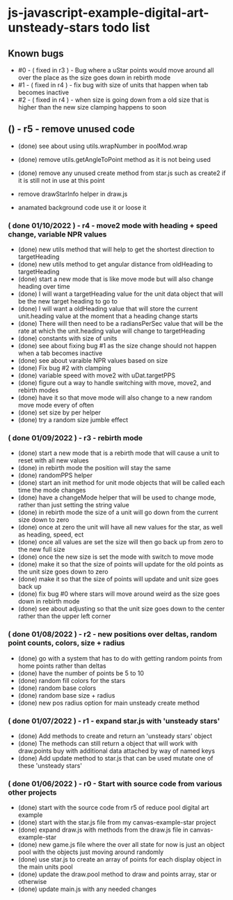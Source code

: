 # js-javascript-example-digital-art-unsteady-stars todo list

<!-- Maintenance -->

## Known bugs
* #0 - ( fixed in r3 ) - Bug where a uStar points would move around all over the place as the size goes down in rebirth mode
* #1 - ( fixed in r4 ) - fix bug with size of units that happen when tab becomes inactive
* #2 - ( fixed in r4 ) - when size is going down from a old size that is higher than the new size clamping happens to soon

## () - r5 - remove unused code
* (done) see about using utils.wrapNumber in poolMod.wrap
* (done) remove utils.getAngleToPoint method as it is not being used
* (done) remove any unused create method from star.js such as create2 if it is still not in use at this point

* remove drawStarInfo helper in draw.js 

* anamated background code use it or loose it

<!-- Additional Features -->

### ( done 01/10/2022 ) - r4 - move2 mode with heading + speed change, variable NPR values
* (done) new utils method that will help to get the shortest direction to targetHeading
* (done) new utils method to get angular distance from oldHeading to targetHeading
* (done) start a new mode that is like move mode but will also change heading over time
* (done) I will want a targetHeading value for the unit data object that will be the new target heading to go to
* (done) I will want a oldHeading value that will store the current unit.heading value at the moment that a heading change starts
* (done) There will then need to be a radiansPerSec value that will be the rate at which the unit.heading value will change to targetHeading
* (done) constants with size of units
* (done) see about fixing bug #1 as the size change should not happen when a tab becomes inactive
* (done) see about varaible NPR values based on size
* (done) Fix bug #2 with clamping
* (done) variable speed with move2 with uDat.targetPPS
* (done) figure out a way to handle switching with move, move2, and rebirth modes
* (done) have it so that move mode will also change to a new random move mode every of often
* (done) set size by per helper
* (done) try a random size jumble effect

### ( done 01/09/2022 ) - r3 - rebirth mode
* (done) start a new mode that is a rebirth mode that will cause a unit to reset with all new values
* (done) in rebirth mode the position will stay the same
* (done) randomPPS helper
* (done) start an init method for unit mode objects that will be called each time the mode changes
* (done) have a changeMode helper that will be used to change mode, rather than just setting the string value
* (done) in rebirth mode the size of a unit will go down from the current size down to zero
* (done) once at zero the unit will have all new values for the star, as well as heading, speed, ect
* (done) once all values are set the size will then go back up from zero to the new full size
* (done) once the new size is set the mode with switch to move mode
* (done) make it so that the size of points will update for the old points as the unit size goes down to zero
* (done) make it so that the size of points will update and unit size goes back up
* (done) fix bug #0 where stars will move around weird as the size goes down in rebirth mode
* (done) see about adjusting so that the unit size goes down to the center rather than the upper left corner

<!-- General Idea or MVP of Project done -->

### ( done 01/08/2022 ) - r2 - new positions over deltas, random point counts, colors, size + radius
* (done) go with a system that has to do with getting random points from home points rather than deltas
* (done) have the number of points be 5 to 10
* (done) random fill colors for the stars
* (done) random base colors
* (done) random base size + radius
* (done) new pos radius option for main unsteady create method

### ( done 01/07/2022 ) - r1 - expand star.js with 'unsteady stars'
* (done) Add methods to create and return an 'unsteady stars' object
* (done) The methods can still return a object that will work with draw.points buy with additional data attached by way of named keys
* (done) Add update method to star.js that can be used mutate one of these 'unsteady stars'

### ( done 01/06/2022 ) - r0 - Start with source code from various other projects
* (done) start with the source code from r5 of reduce pool digital art example
* (done) start with the star.js file from my canvas-example-star project
* (done) expand draw.js with methods from the draw.js file in canvas-example-star
* (done) new game.js file where the over all state for now is just an object pool with the objects just moving around randomly
* (done) use star.js to create an array of points for each display object in the main units pool
* (done) update the draw.pool method to draw and points array, star or otherwise
* (done) update main.js with any needed changes